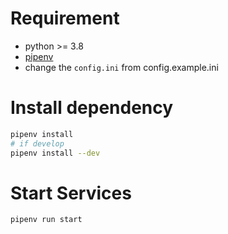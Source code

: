 # Requirement

- python >= 3.8
- [pipenv](https://pipenv.pypa.io/en/latest/)
- change the `config.ini` from config.example.ini

# Install dependency

```bash
pipenv install
# if develop
pipenv install --dev
```

# Start Services

```bash
pipenv run start
```
